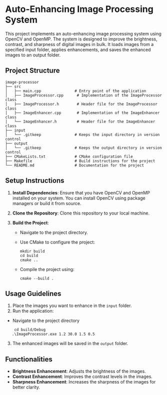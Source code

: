# Auto-Enhancing Image Processing System

This project implements an auto-enhancing image processing system using OpenCV and OpenMP. The system is designed to improve the brightness, contrast, and sharpness of digital images in bulk. It loads images from a specified input folder, applies enhancements, and saves the enhanced images to an output folder.

## Project Structure

```
image-processor
├── src
│   ├── main.cpp               # Entry point of the application
│   ├── ImageProcessor.cpp      # Implementation of the ImageProcessor class
│   ├── ImageProcessor.h        # Header file for the ImageProcessor class
│   ├── ImageEnhancer.cpp       # Implementation of the ImageEnhancer class
│   └── ImageEnhancer.h         # Header file for the ImageEnhancer class
├── input
│   └── .gitkeep               # Keeps the input directory in version control
├── output
│   └── .gitkeep               # Keeps the output directory in version control
├── CMakeLists.txt             # CMake configuration file
├── Makefile                   # Build instructions for the project
└── README.md                  # Documentation for the project
```

## Setup Instructions

1. **Install Dependencies**: Ensure that you have OpenCV and OpenMP installed on your system. You can install OpenCV using package managers or build it from source.

2. **Clone the Repository**: Clone this repository to your local machine.

3. **Build the Project**:
   - Navigate to the project directory.
   - Use CMake to configure the project:

     ```
     mkdir build
     cd build
     cmake ..
     ```

   - Compile the project using:

     ```
     cmake --build .  
     ```

## Usage Guidelines

1. Place the images you want to enhance in the `input` folder.
2. Run the application:

- Navigate to the project directory

```
    cd build/Debug
   .\ImageProcessor.exe 1.2 30.0 1.5 0.5
```

3. The enhanced images will be saved in the `output` folder.

## Functionalities

- **Brightness Enhancement**: Adjusts the brightness of the images.
- **Contrast Enhancement**: Improves the contrast levels in the images.
- **Sharpness Enhancement**: Increases the sharpness of the images for better clarity.
